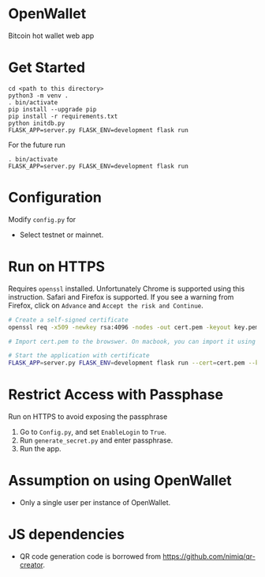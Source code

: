 # OpenWallet
Bitcoin hot wallet web app

# Get Started
```shell
cd <path to this directory>
python3 -m venv .
. bin/activate
pip install --upgrade pip
pip install -r requirements.txt 
python initdb.py
FLASK_APP=server.py FLASK_ENV=development flask run
```

For the future run
```
. bin/activate
FLASK_APP=server.py FLASK_ENV=development flask run
```

# Configuration
Modify `config.py` for
* Select testnet or mainnet.

# Run on HTTPS
Requires `openssl` installed. Unfortunately Chrome is supported using this instruction.
Safari and Firefox is supported. If you see a warning from Firefox, click on `Advance` 
and `Accept the risk and Continue`.
```sh
# Create a self-signed certificate
openssl req -x509 -newkey rsa:4096 -nodes -out cert.pem -keyout key.pem -days 365

# Import cert.pem to the browswer. On macbook, you can import it using `Keychain Access`

# Start the application with certificate
FLASK_APP=server.py FLASK_ENV=development flask run --cert=cert.pem --key=key.pem
```

# Restrict Access with Passphase
Run on HTTPS to avoid exposing the passphrase

1. Go to `Config.py`, and set `EnableLogin` to `True`. 
2. Run `generate_secret.py` and enter passphrase.
3. Run the app.

# Assumption on using OpenWallet
* Only a single user per instance of OpenWallet.

# JS dependencies
* QR code generation code is borrowed from https://github.com/nimiq/qr-creator.
